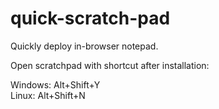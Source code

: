 # quick-scratch-pad
Quickly deploy in-browser notepad.




Open scratchpad with shortcut after installation:

Windows: Alt+Shift+Y
<br/>
Linux: Alt+Shift+N

